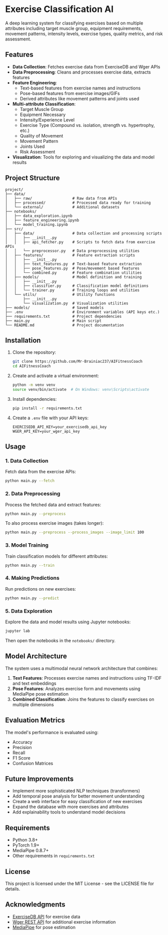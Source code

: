 # Exercise Classification AI

A deep learning system for classifying exercises based on multiple attributes including target muscle group, equipment requirements, movement patterns, intensity levels, exercise types, quality metrics, and risk assessment.

## Features

- **Data Collection**: Fetches exercise data from ExerciseDB and Wger APIs
- **Data Preprocessing**: Cleans and processes exercise data, extracts features
- **Feature Engineering**: 
  - Text-based features from exercise names and instructions
  - Pose-based features from exercise images/GIFs
  - Derived attributes like movement patterns and joints used
- **Multi-attribute Classification**: 
  - Target Muscle Group
  - Equipment Necessary
  - Intensity/Experience Level
  - Exercise Type (Compound vs. isolation, strength vs. hypertrophy, etc.)
  - Quality of Movement
  - Movement Pattern
  - Joints Used
  - Risk Assessment
- **Visualization**: Tools for exploring and visualizing the data and model results

## Project Structure

```
project/
├── data/
│   ├── raw/                  # Raw data from APIs
│   ├── processed/            # Processed data ready for training
│   └── external/             # Additional datasets
├── notebooks/
│   ├── data_exploration.ipynb
│   ├── feature_engineering.ipynb
│   └── model_training.ipynb
├── src/
│   ├── data/                 # Data collection and processing scripts
│   │   ├── __init__.py
│   │   ├── api_fetcher.py    # Scripts to fetch data from exercise APIs
│   │   └── preprocessor.py   # Data preprocessing utilities
│   ├── features/             # Feature extraction scripts
│   │   ├── __init__.py
│   │   ├── text_features.py  # Text-based feature extraction
│   │   ├── pose_features.py  # Pose/movement based features
│   │   └── combined.py       # Feature combination utilities
│   ├── models/               # Model definition and training
│   │   ├── __init__.py
│   │   ├── classifier.py     # Classification model definitions
│   │   └── trainer.py        # Training loops and utilities
│   └── utils/                # Utility functions
│       ├── __init__.py
│       └── visualization.py  # Visualization utilities
├── models/                   # Saved models
├── .env                      # Environment variables (API keys etc.)
├── requirements.txt          # Project dependencies
├── main.py                   # Main script
└── README.md                 # Project documentation
```

## Installation

1. Clone the repository:
   ```bash
   git clone https://github.com/Mr-Brainiac237/AIFitnessCoach
   cd AIFitnessCoach
   ```

2. Create and activate a virtual environment:
   ```bash
   python -m venv venv
   source venv/bin/activate  # On Windows: venv\Scripts\activate
   ```

3. Install dependencies:
   ```bash
   pip install -r requirements.txt
   ```

4. Create a `.env` file with your API keys:
   ```
   EXERCISEDB_API_KEY=your_exercisedb_api_key
   WGER_API_KEY=your_wger_api_key
   ```

## Usage

### 1. Data Collection

Fetch data from the exercise APIs:

```bash
python main.py --fetch
```

### 2. Data Preprocessing

Process the fetched data and extract features:

```bash
python main.py --preprocess
```

To also process exercise images (takes longer):

```bash
python main.py --preprocess --process_images --image_limit 100
```

### 3. Model Training

Train classification models for different attributes:

```bash
python main.py --train
```

### 4. Making Predictions

Run predictions on new exercises:

```bash
python main.py --predict
```

### 5. Data Exploration

Explore the data and model results using Jupyter notebooks:

```bash
jupyter lab
```

Then open the notebooks in the `notebooks/` directory.

## Model Architecture

The system uses a multimodal neural network architecture that combines:

1. **Text Features**: Processes exercise names and instructions using TF-IDF and text embeddings
2. **Pose Features**: Analyzes exercise form and movements using MediaPipe pose estimation
3. **Combined Classification**: Joins the features to classify exercises on multiple dimensions

## Evaluation Metrics

The model's performance is evaluated using:

- Accuracy
- Precision
- Recall
- F1 Score
- Confusion Matrices

## Future Improvements

- Implement more sophisticated NLP techniques (transformers)
- Add temporal pose analysis for better movement understanding
- Create a web interface for easy classification of new exercises
- Expand the database with more exercises and attributes
- Add explainability tools to understand model decisions

## Requirements

- Python 3.8+
- PyTorch 1.9+
- MediaPipe 0.8.7+
- Other requirements in `requirements.txt`

## License

This project is licensed under the MIT License - see the LICENSE file for details.

## Acknowledgments

- [ExerciseDB API](https://rapidapi.com/justin-WFnsXH_t6/api/exercisedb/) for exercise data
- [Wger REST API](https://wger.de/en/software/api) for additional exercise information
- [MediaPipe](https://developers.google.com/mediapipe) for pose estimation
